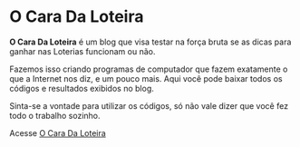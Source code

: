# **O Cara Da Loteira**

**O Cara Da Loteira** é um blog que visa testar na força bruta se as dicas para ganhar nas Loterias funcionam ou não. 

Fazemos isso criando programas de computador que fazem exatamente o que a Internet nos diz, e um pouco mais. Aqui você pode baixar todos os códigos e resultados exibidos no blog. 

Sinta-se a vontade para utilizar os códigos, só não vale dizer que você fez todo o trabalho sozinho.

Acesse [O Cara Da Loteira](https://ocaradaloteria.blogspot.com.br/) 
